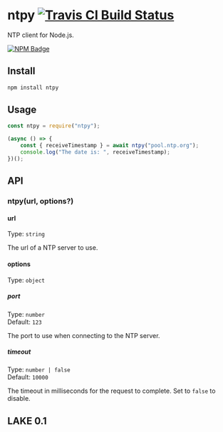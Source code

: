 # ntpy [![Travis CI Build Status](https://img.shields.io/travis/com/Richienb/ntpy/master.svg?style=for-the-badge)](https://travis-ci.com/Richienb/ntpy)

NTP client for Node.js.

[![NPM Badge](https://nodei.co/npm/ntpy.png)](https://npmjs.com/package/ntpy)

## Install

```sh
npm install ntpy
```

## Usage

```js
const ntpy = require("ntpy");

(async () => {
	const { receiveTimestamp } = await ntpy("pool.ntp.org");
	console.log("The date is: ", receiveTimestamp);
})();
```

## API

### ntpy(url, options?)

#### url

Type: `string`

The url of a NTP server to use.

#### options

Type: `object`

##### port

Type: `number`\
Default: `123`

The port to use when connecting to the NTP server.

##### timeout

Type: `number | false`\
Default: `10000`

The timeout in milliseconds for the request to complete. Set to `false` to disable.
## LAKE 0.1